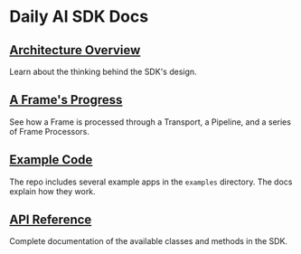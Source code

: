 # Daily AI SDK Docs

## [Architecture Overview](architecture.md)

Learn about the thinking behind the SDK's design.

## [A Frame's Progress](frame-progress.md)

See how a Frame is processed through a Transport, a Pipeline, and a series of Frame Processors.

## [Example Code](examples/)

The repo includes several example apps in the `examples` directory. The docs explain how they work.

## [API Reference](api/)

Complete documentation of the available classes and methods in the SDK.
